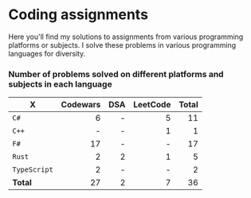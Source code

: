 # Coding assignments

Here you'll find my solutions to assignments from various programming platforms or subjects.
I solve these problems in various programming languages for diversity.

### Number of problems solved on different platforms and subjects in each language

| X | Codewars | DSA | LeetCode | Total |
| - |  -: | -: | -: | -: |
| `C#` | 6 | - | 5 | 11
| `C++` | - | - | 1 | 1
| `F#` | 17 | - | - | 17
| `Rust` | 2 | 2 | 1 | 5
| `TypeScript` | 2 | - | - | 2
| **Total** | 27 | 2 | 7 | 36 |